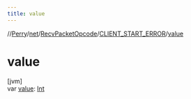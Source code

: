 ```yaml
---
title: value
---
```

//[Perry](../../../../index.html)/[net](../../index.html)/[RecvPacketOpcode](../index.html)/[CLIENT_START_ERROR](index.html)/[value](value.html)



# value



[jvm]\
var [value](value.html): [Int](https://kotlinlang.org/api/latest/jvm/stdlib/kotlin/-int/index.html)





